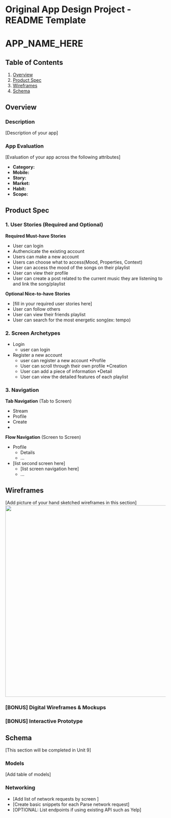 Original App Design Project - README Template
===

# APP_NAME_HERE

## Table of Contents
1. [Overview](#Overview)
3. [Product Spec](#Product-Spec)
4. [Wireframes](#Wireframes)
5. [Schema](#Schema)

## Overview
### Description
[Description of your app]

### App Evaluation
[Evaluation of your app across the following attributes]
- **Category:**
- **Mobile:**
- **Story:**
- **Market:**
- **Habit:**
- **Scope:**

## Product Spec

### 1. User Stories (Required and Optional)

**Required Must-have Stories**

* User can login
* Authencicate the existing account
* Users can make a new account
* Users can choose what to access(Mood, Properties, Context)
* User can access the mood of the songs on their playlist 
* User can view their profile
* User can create a post related to the current music they are listening to and link the song/playlist



**Optional Nice-to-have Stories**

* [fill in your required user stories here]
* User can follow others
* User can view their friends playlist
* User can search for the most energetic song(ex: tempo)

### 2. Screen Archetypes

* Login
   * user can login
* Register a new account
   * user can register a new account 
   *Profile
   * User can scroll through their own profile
   *Creation
   * User can add a piece of information 
   *Detail 
   * User can view the detailed features of each playlist 
   

### 3. Navigation

**Tab Navigation** (Tab to Screen)

* Stream 
* Profile
* Create
* 

**Flow Navigation** (Screen to Screen)

* Profile
   * Details
   * ...
* [list second screen here]
   * [list screen navigation here]
   * ...

## Wireframes
[Add picture of your hand sketched wireframes in this section]
<img src="YOUR_WIREFRAME_IMAGE_URL" width=600>

### [BONUS] Digital Wireframes & Mockups

### [BONUS] Interactive Prototype

## Schema 
[This section will be completed in Unit 9]
### Models
[Add table of models]
### Networking
- [Add list of network requests by screen ]
- [Create basic snippets for each Parse network request]
- [OPTIONAL: List endpoints if using existing API such as Yelp]
